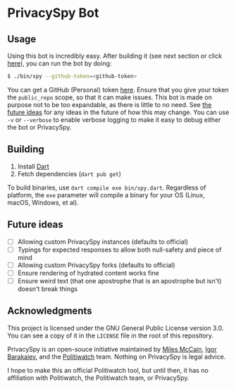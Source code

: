 # PrivacySpy Bot

## Usage
Using this bot is incredibly easy. After building it (see next section or click [here](#building)), you can run the bot by doing:
```sh
$ ./bin/spy --github-token=<github-token>
```

You can get a GitHub (Personal) token [here](https://github.com/settings/tokens). Ensure that you give your token the `public_repo` scope, so that it can make issues. This bot is made on purpose not to be too expandable, as there is little to no need. See [the future ideas](#future-ideas) for any ideas in the future of how this may change. You can use `-v` or `--verbose` to enable verbose logging to make it easy to debug either the bot or PrivacySpy.

## Building
1. Install [Dart](https://dart.dev)
2. Fetch dependencies (`dart pub get`)

To build binaries, use `dart compile exe bin/spy.dart`. Regardless of platform, the `exe` parameter will compile a binary for your OS (Linux, macOS, Windows, et al).

## Future ideas
- [ ] Allowing custom PrivacySpy instances (defaults to official)
- [ ] Typings for expected responses to allow both null-safety and piece of mind
- [ ] Allowing custom PrivacySpy forks (defaults to official)
- [ ] Ensure rendering of hydrated content works fine
- [ ] Ensure weird text (that one apostrophe that is an apostrophe but isn't) doesn't break things

## Acknowledgments
This project is licensed under the GNU General Public License version 3.0. You can see a copy of it in the `LICENSE` file in the root of this repository.

PrivacySpy is an open-souce initiative maintained by [Miles McCain](https://miles.land), [Igor Barakaiev](https://igor.fyi), and the [Politiwatch](https://politiwatch.org) team. Nothing on PrivacySpy is legal advice.

I hope to make this an official Politiwatch tool, but until then, it has no affiliation with Politiwatch, the Politiwatch team, or PrivacySpy. 
